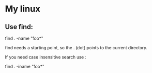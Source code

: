 # My linux



## Use find:

find . -name "foo*"

find needs a starting point, so the . (dot) points to the current directory.

If you need case insensitive search use :

find . -iname "foo*"

